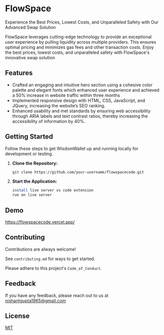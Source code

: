 
# FlowSpace


Experience the Best Prices, Lowest Costs, and Unparalleled Safety with Our Advanced Swap Solution

FlowSpace leverages cutting-edge technology to provide an exceptional user experience by pulling liquidity across multiple providers. This ensures optimal pricing and minimizes gas fees and other transaction costs. Enjoy the best prices, lowest costs, and unparalleled safety with FlowSpace's innovative swap solution


## Features

- Crafted an engaging and intuitive hero section using a cohesive color palette and elegant fonts which enhanced user experience and achieved a 50% increase in website traffic within three months
- Implemented responsive design with HTML, CSS, JavaScript, and JQuery, increasing the website’s SEO ranking.
- Enhanced usability and met standards by ensuring web accessibility through ARIA labels and text contrast ratios, thereby increasing the accessibility of information by 40%.



## Getting Started

Follow these steps to get WisdomWallet up and running locally for development or testing.

1. **Clone the Repository:**
   ```bash
   git clone https://github.com/your-username/flowspacecode.git
   ```

2. **Start the Application:**
   ```bash
   install live server vs code extension 
   run on live server
   ```

## Demo

https://flowspacecode.vercel.app/


## Contributing

Contributions are always welcome!

See `contributing.md` for ways to get started.

Please adhere to this project's `Code_of_Conduct`.


## Feedback

If you have any feedback, please reach out to us at nishantgupta1965@gmail.com


## License

[MIT](https://choosealicense.com/licenses/mit/)

